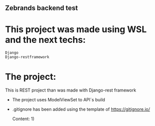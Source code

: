 ## Zebrands backend test

# This project was made using WSL and the next techs:
    
    Django
    Django-restframework

# The project:

This is REST project than was made with Django-rest framework


- The project uses ModelViewSet to API´s build
- .gitignore has been added using the template of https://gitignore.io/


    Content:
        1) 